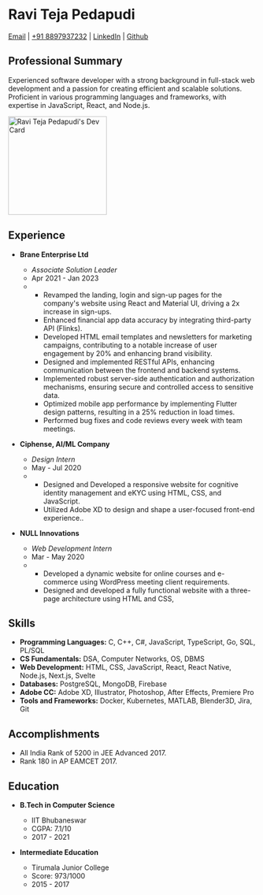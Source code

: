# Ravi Teja Pedapudi

[Email](mailto:prt15@iitbbs.ac.in) | [+91 8897937232](tel:+918897937232) | [LinkedIn](https://www.linkedin.com/in/ravi-teja-pedapudi-a546a5152/) | [Github](https://github.com/RaviRock916/)

## Professional Summary

Experienced software developer with a strong background in full-stack web development and a passion for creating efficient and scalable solutions. Proficient in various programming languages and frameworks, with expertise in JavaScript, React, and Node.js.

<a href="https://app.daily.dev/ravitejapedapudi"><img src="https://api.daily.dev/devcards/4a2fe972a3844f44a0b1ce4d694c8621.png?r=q52" width="200" alt="Ravi Teja Pedapudi's Dev Card"/></a>


## Experience

-   **Brane Enterprise Ltd**

    -   _Associate Solution Leader_
    -   Apr 2021 - Jan 2023
    -   -   Revamped the landing, login and sign-up pages for the company's website using React and Material UI, driving a 2x increase in sign-ups.
        -   Enhanced financial app data accuracy by integrating third-party API (Flinks).
        -   Developed HTML email templates and newsletters for marketing campaigns, contributing to a notable increase of user engagement by 20% and enhancing brand visibility.
        -   Designed and implemented RESTful APIs, enhancing communication between the frontend and backend systems.
        -   Implemented robust server-side authentication and authorization mechanisms, ensuring secure and controlled access to sensitive data.
        -   Optimized mobile app performance by implementing Flutter design patterns, resulting in a 25% reduction in load times.
        -   Performed bug fixes and code reviews every week with team meetings.

-   **Ciphense, AI/ML Company**

    -   _Design Intern_
    -   May - Jul 2020
    -   -   Designed and Developed a responsive website for cognitive identity management and eKYC using HTML, CSS, and JavaScript. 
        -   Utilized Adobe XD to design and shape a user-focused front-end experience..

-   **NULL Innovations**
    -   _Web Development Intern_
    -   Mar - May 2020
    -   -   Developed a dynamic website for online courses and e-commerce using WordPress meeting client requirements.
        -   Designed and developed a fully functional website with a three-page architecture using HTML and CSS,

## Skills

-   **Programming Languages:** C, C++, C#, JavaScript, TypeScript, Go, SQL, PL/SQL
-   **CS Fundamentals:** DSA, Computer Networks, OS, DBMS
-   **Web Development:** HTML, CSS, JavaScript, React, React Native, Node.js, Next.js, Svelte
-   **Databases:** PostgreSQL, MongoDB, Firebase
-   **Adobe CC:** Adobe XD, Illustrator, Photoshop, After Effects, Premiere Pro
-   **Tools and Frameworks:** Docker, Kubernetes, MATLAB, Blender3D, Jira, Git

## Accomplishments

-   All India Rank of 5200 in JEE Advanced 2017.
-   Rank 180 in AP EAMCET 2017.

## Education

-   **B.Tech in Computer Science**

    -   IIT Bhubaneswar
    -   CGPA: 7.1/10
    -   2017 - 2021

-   **Intermediate Education**
    -   Tirumala Junior College
    -   Score: 973/1000
    -   2015 - 2017
